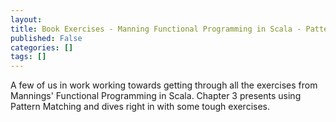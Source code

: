```yaml
---
layout: 
title: Book Exercises - Manning Functional Programming in Scala - Pattern Matching
published: False
categories: []
tags: []
---
```


A few of us in work working towards getting through all the exercises from Mannings' Functional Programming in Scala. Chapter 3 presents using Pattern Matching and dives right in with some tough exercises.
